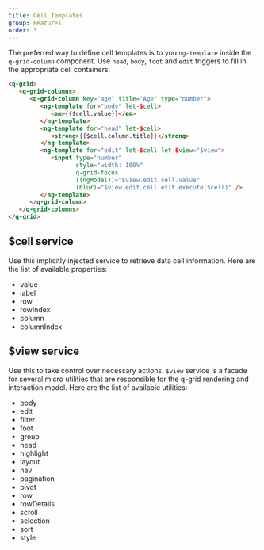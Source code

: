 ```yaml
---
title: Cell Templates
group: Features
order: 3
---
```


The preferred way to define cell templates is to you `ng-template` inside the `q-grid-column` component. Use `head`, `body`, `foot` and `edit` triggers to fill in the appropriate cell containers.

```html
<q-grid>
   <q-grid-columns>
      <q-grid-column key="age" title="Age" type="number">
         <ng-template for="body" let-$cell>
            <em>{{$cell.value}}</em>
         </ng-template>
         <ng-template for="head" let-$cell>
            <strong>{{$cell.column.title}}</strong>
         </ng-template>
         <ng-template for="edit" let-$cell let-$view="$view">
            <input type="number"
		 		   style="width: 100%"
		 		   q-grid-focus
		 		   [(ngModel)]="$view.edit.cell.value"
				   (blur)="$view.edit.cell.exit.execute($cell)" />
         </ng-template>
      </q-grid-column>
   </q-grid-columns>
</q-grid>
```

## $cell service

Use this implicitly injected service to retrieve data cell information. Here are the list of available properties:

* value
* label
* row
* rowIndex
* column
* columnIndex

## $view service

Use this to take control over necessary actions. `$view` service is a facade for several micro utilities that are responsible for the q-grid rendering and interaction model.  Here are the list of available utilities:

* body
* edit
* filter
* foot
* group
* head
* highlight
* layout
* nav
* pagination
* pivot
* row
* rowDetails
* scroll
* selection
* sort
* style